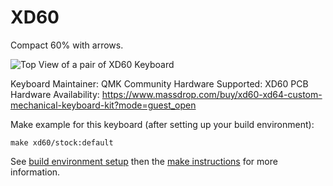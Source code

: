XD60
==

Compact 60% with arrows.

![Top View of a pair of XD60 Keyboard](https://i.imgur.com/3Jq2743.jpg)

Keyboard Maintainer: QMK Community
Hardware Supported: XD60 PCB
Hardware Availability: https://www.massdrop.com/buy/xd60-xd64-custom-mechanical-keyboard-kit?mode=guest_open

Make example for this keyboard (after setting up your build environment):

    make xd60/stock:default

See [build environment setup](https://docs.qmk.fm/build_environment_setup.html) then the [make instructions](https://docs.qmk.fm/make_instructions.html) for more information.
